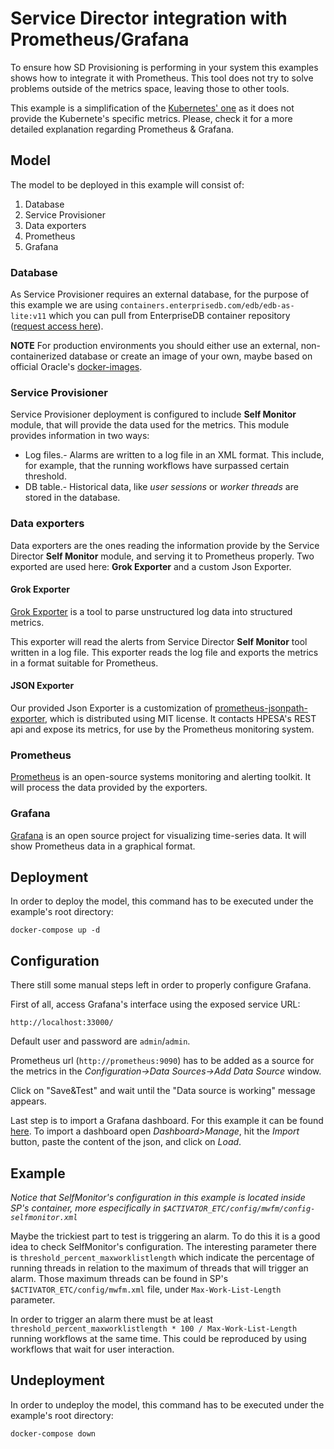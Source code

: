 # Service Director integration with Prometheus/Grafana

To ensure how SD Provisioning is performing in your system this examples shows how to integrate it with Prometheus. This tool does not try to solve problems outside of the metrics space, leaving those to other tools.

This example is a simplification of the [Kubernetes' one](/kubernetes/examples/prometheus/) as it does not provide the Kubernete's specific metrics. Please, check it for a more detailed explanation regarding Prometheus & Grafana.

## Model

The model to be deployed in this example will consist of:

1. Database
2. Service Provisioner
3. Data exporters
4. Prometheus
5. Grafana


### Database

As Service Provisioner requires an external database, for the purpose of this example we are using `containers.enterprisedb.com/edb/edb-as-lite:v11` which you can pull from EnterpriseDB container repository ([request access here](https://www.enterprisedb.com/repository-access-request?destination=node/1255704&resource=1255704&ma_formid=2098)).

**NOTE** For production environments you should either use an external, non-containerized database or create an image of your own, maybe based on official Oracle's [docker-images](https://github.com/oracle/docker-images).


### Service Provisioner

Service Provisioner deployment is configured to include **Self Monitor** module, that will provide the data used for the metrics. This module provides information in two ways:

- Log files.- Alarms are written to a log file in an XML format. This include, for example, that the running workflows have surpassed certain threshold.
- DB table.- Historical data, like *user sessions* or *worker threads* are stored in the database.

### Data exporters

Data exporters are the ones reading the information provide by the Service Director  **Self Monitor** module, and serving it to Prometheus properly. Two exported are used here: **Grok Exporter** and a custom Json Exporter.

#### Grok Exporter

[Grok Exporter](https://github.com/fstab/grok_exporter) is a tool to parse unstructured log data into structured metrics.

This exporter will read the alerts from Service Director **Self Monitor** tool written in a log file. This exporter reads the log file and exports the metrics in a format suitable for Prometheus.

#### JSON Exporter

Our provided Json Exporter is a customization of [prometheus-jsonpath-exporter](https://github.com/project-sunbird/prometheus-jsonpath-exporter), which is distributed using MIT license. It contacts HPESA's REST api and expose its metrics, for use by the Prometheus monitoring system.

### Prometheus

[Prometheus](https://prometheus.io) is an open-source systems monitoring and alerting toolkit. It will process the data provided by the exporters.

### Grafana

[Grafana](https://grafana.com) is an open source project for visualizing time-series data. It will show Prometheus data in a graphical format.


## Deployment

In order to deploy the model, this command has to be executed under the example's root directory:

```
docker-compose up -d
```

## Configuration

There still some manual steps left in order to properly configure Grafana.

First of all, access Grafana's interface using the exposed service URL:

```
http://localhost:33000/
```

Default user and password are `admin`/`admin`.

Prometheus url (`http://prometheus:9090`) has to be added as a source for the metrics in the *Configuration->Data Sources->Add Data Source* window.

Click on "Save&Test" and wait until the "Data source is working" message appears.


Last step is to import a Grafana dashboard. For this example it can be found [here](Self_Monitoring_metrics.json). To import a dashboard open *Dashboard>Manage*, hit the *Import* button, paste the content of the json, and click on *Load*.

## Example

*Notice that SelfMonitor's configuration in this example is located inside SP's container, more especifically in `$ACTIVATOR_ETC/config/mwfm/config-selfmonitor.xml`*

Maybe the trickiest part to test is triggering an alarm. To do this it is a good idea to check SelfMonitor's configuration. The interesting parameter there is `threshold_percent_maxworklistlength` which indicate the percentage of running threads in relation to the maximum of threads that will trigger an alarm. Those maximum threads can be found in SP's `$ACTIVATOR_ETC/config/mwfm.xml` file, under `Max-Work-List-Length` parameter.

In order to trigger an alarm there must be at least `threshold_percent_maxworklistlength * 100 / Max-Work-List-Length` running workflows at the same time. This could be reproduced by using workflows that wait for user interaction.


## Undeployment

In order to undeploy the model, this command has to be executed under the example's root directory:

```
docker-compose down
```
